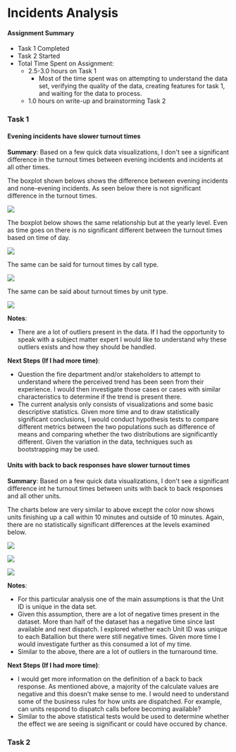 # Incidents Analysis

#### Assignment Summary

- Task 1 Completed
- Task 2 Started
- Total Time Spent on Assignment:
  - 2.5-3.0 hours on Task 1
    - Most of the time spent was on attempting to understand the data set, verifying the quality of the data, creating features for task 1, and waiting for the data to process.
  - 1.0 hours on write-up and brainstorming Task 2

### Task 1

#### Evening incidents have slower turnout times

**Summary**: Based on a few quick data visualizations, I don't see a significant difference in the turnout times between evening incidents and incidents at all other times.

The boxplot shown belows shows the difference between evening incidents and none-evening incidents. As seen below there is not significant difference in the turnout times.

![](001_TurnoutTimes.png) 

The boxplot below shows the same relationship but at the yearly level. Even as time goes on there is no significant different between the turnout times based on time of day. 

![](002_TurnoutTimes_Year.png)

The same can be said for turnout times by call type.

![](003_TurnoutTimes_CallType.png)

The same can be said about turnout times by unit type.

![](004_TurnoutTimes_UnitType.png)

**Notes**: 

- There are a lot of outliers present in the data. If I had the opportunity to speak with a subject matter expert I would like to understand why these outliers exists and how they should be handled. 

**Next Steps (If I had more time)**:

- Question the fire department and/or stakeholders to attempt to understand where the perceived trend has been seen from their experience. I would then investigate those cases or cases with similar characteristics to determine if the trend is present there.
- The current analysis only consists of visualizations and some basic descriptive statistics. Given more time and to draw statistically significant conclusions, I would conduct hypothesis tests to compare different metrics between the two populations such as difference of means and comparing whether the two distributions are significantly different. Given the variation in the data, techniques such as bootstrapping may be used.

#### Units with back to back responses have slower turnout times

**Summary**: Based on a few quick data visualizations, I don't see a significant difference int he turnout times between units with back to back responses and all other units. 

The charts below are very similar to above except the color now shows units finishing up a call within 10 minutes and outside of 10 minutes. Again, there are no statistically significant differences at the levels examined below. 

![](005_TurnoutTimes_BackToBack.png)

![](006_TurnoutTimes_BackToBack_CallType.png)

![](007_TurnoutTimes_BackToBack_UnitType.png)

**Notes**:

- For this particular analysis one of the main assumptions is that the Unit ID is unique in the data set.
- Given this assumption, there are a lot of negative times present in the dataset. More than half of the dataset has a negative time since last available and next dispatch. I explored whether each Unit ID was unique to each Batallion but there were still negative times. Given more time I would investigate further as this consumed a lot of my time. 
- Similar to the above, there are a lot of outliers in the turnaround time.

**Next Steps (If I had more time)**:

- I would get more information on the definition of a back to back response. As mentioned above, a majority of the calculate values are negative and this doesn't make sense to me. I would need to understand some of the business rules for how units are dispatched. For example, can units respond to dispatch calls before becoming available? 
- Similar to the above statistical tests would be used to determine whether the effect we are seeing is significant or could have occured by chance.

### Task 2


